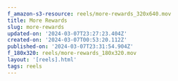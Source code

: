 ```yaml
---
f_amazon-s3-resource: reels/more-rewards_320x640.mov
title: More Rewards
slug: more-rewards
updated-on: '2024-03-07T23:27:23.404Z'
created-on: '2024-03-07T00:53:20.112Z'
published-on: '2024-03-07T23:31:54.904Z'
f_180x320: reels/more-rewards_180x320.mov
layout: '[reels].html'
tags: reels
---
```



